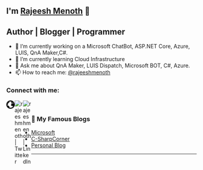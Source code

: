 ## I'm [Rajeesh Menoth](https://rajeeshmenoth.wordpress.com/) 👋

## Author | Blogger | Programmer

- 🔭 I’m currently working on a Microsoft ChatBot, ASP.NET Core, Azure, LUIS, QnA Maker,C#.
- 🌱 I’m currently learning Cloud Infrastructure
- 💬 Ask me about QnA Maker, LUIS Dispatch, Microsoft BOT, C#, Azure.
- 📫 How to reach me: [@rajeeshmenoth](https://twitter.com/rajeeshmenoth)

### Connect with me:

[<img align="left" alt="rajeeshmenoth" width="22px" src="https://raw.githubusercontent.com/iconic/open-iconic/master/svg/globe.svg" />](https://rajeeshmenoth.wordpress.com/)
[<img align="left" alt="rajeeshmenoth | Twitter" width="22px" src="https://cdn.jsdelivr.net/npm/simple-icons@v3/icons/twitter.svg" />](https://twitter.com/rajeeshmenoth)
[<img align="left" alt="rajeeshmenoth | LinkedIn" width="22px" src="https://cdn.jsdelivr.net/npm/simple-icons@v3/icons/linkedin.svg" />](https://in.linkedin.com/in/rajeeshmenoth)

<br />

### 📗 My Famous Blogs
* [Microsoft](https://social.msdn.microsoft.com/profile/rajeeshmenoth/)
* [C-SharpCorner](https://www.c-sharpcorner.com/members/rajeesh-menoth)
* [Personal Blog](https://rajeeshmenoth.wordpress.com/)

---
